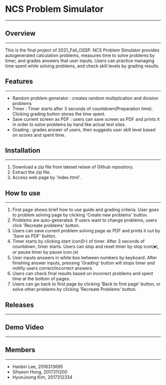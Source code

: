 # NCS Problem Simulator
------------------------------
## Overview
------------------------------
This is the final project of 2021_Fall_OSSP.
NCS Problem Simulator provides autogenerated calculation problems, measures time to solve problems by timer, and grades answers that user inputs.
Users can practice managing time spent while solving problems, and check skill levels by grading results. 
## Features
---------------------------------
+ Random problem generator : creates random multiplication and division problems
+ Timer : Timer starts after 3 seconds of countdown(Preparation time). Clicking grading button stores the time spent.
+ Save current screen as PDF : users can save screen as PDF and prints it in order to solve problems by hand like actual test sites.
+ Grading : grades answer of users, then suggests user skill level based on scores and spent time.
## Installation
-------------------------------------
1. Download a zip file from lateset relase of Github repository.
2. Extract the zip file.
3. Access web page by 'index.html'.
## How to use
-------------------------------------
1. First page shows brief how to use guide and grading criteria. User goes to problem solving page by clicking 'Create new problems' button.
2. Problems are auto-generated. If users want to change problems, users click 'Recreate problems' button.
3. Users can save current problem solving page as PDF and prints it out by 'Save as PDF' button.
4. Timer starts by clicking start icon(▷) of timer. After 3 seconds of countdown, timer starts. Users can stop and reset timer by stop icon(⏹), or pause timer by pause icon.(⏸︎)
5. User inputs answers in white box between numbers by keyboard. After finishing answer inputs, pressing 'Grading' button will stops timer and notifiy users correct/incorrect answers.
6. Users can check final results based on incorrect problems and spent time at the bottom of pages.
7. Users can go back to first page by clicking 'Back to first page' button, or solve other problems by clicking 'Recreate Problems' button.
## Releases
--------------------------------------
## Demo Video
--------------------------------------
## Members
--------------------------------------
+ Hanbin Lee, 2016313695
+ Sihyeon Hong, 2017311200
+ HyunJoong Kim, 2017312334
